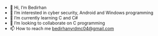 - 👋 Hi, I’m Bedirhan
- 👀 I’m interested in cyber security, Android and Windows programming
- 🌱 I’m currently learning C and C# 
- 💞️ I’m looking to collaborate on C programming
- 📫 How to reach me bedirhanyrdmc04@gmail.com

<!---
Bediirhan04/Bediirhan04 is a ✨ special ✨ repository because its `README.md` (this file) appears on your GitHub profile.
You can click the Preview link to take a look at your changes.
--->
